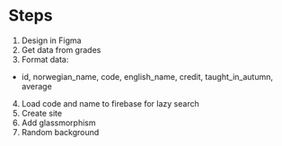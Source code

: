 # Steps
1. Design in Figma
2. Get data from grades
3. Format data:
- id, norwegian_name, code, english_name, credit, taught_in_autumn, average
4. Load code and name to firebase for lazy search
5. Create site
6. Add glassmorphism
7. Random background